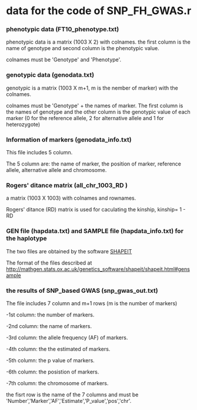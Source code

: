 # data for the code of SNP_FH_GWAS.r

### phenotypic data (FT10_phenotype.txt)

phenotypic data is a matrix (1003 X 2) with colnames. 
the first column is the name of genotype and second column is the phenotypic value. 

colnames must be 'Genotype' and 'Phenotype'.


### genotypic data (genodata.txt)

genotypic is a matrix (1003 X m+1, m is the nember of marker) with the colnames.

colnames must be 'Genotype' + the names of marker. The first column is the names of genotype and the other column is the genotypic value of each marker (0 for the reference allele, 2 for alternative allele and 1 for heterozygote)


### Information of markers (genodata_info.txt)
This file includes 5 column. 

The 5 column are: the name of marker, the position of marker, reference allele, alternative allele and chromosome.


### Rogers' ditance matrix (all_chr_1003_RD )

a matrix (1003  X 1003) with colnames and rownames.

Rogers' ditance (RD) matrix is used for caculating the kinship, kinship= 1 - RD



### GEN file (hapdata.txt) and SAMPLE file (hapdata_info.txt) for the haplotype
The two files are obtained by the software [SHAPEIT](https://mathgen.stats.ox.ac.uk/genetics_software/shapeit/shapeit.html)

The format of the files described at http://mathgen.stats.ox.ac.uk/genetics_software/shapeit/shapeit.html#gensample



### the results of SNP_based GWAS (snp_gwas_out.txt)
The file includes 7 column and m+1 rows (m is the number of markers)

-1st column: the number of markers.

-2nd column: the name of markers.

-3rd column: the allele frequency (AF) of markers.

-4th column: the the estimated of markers.

-5th column:  the p value of markers.

-6th column: the posistion of markers.

-7th column: the chromosome of markers.

the fisrt row is the name of the 7 columns and must be 'Number','Marker','AF','Estimate','P_value','pos','chr'.


